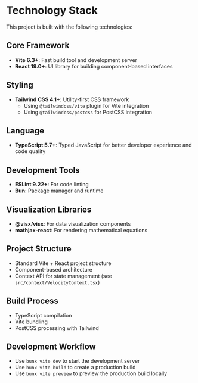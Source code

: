 # Technology Stack

This project is built with the following technologies:

## Core Framework
- **Vite 6.3+**: Fast build tool and development server
- **React 19.0+**: UI library for building component-based interfaces

## Styling
- **Tailwind CSS 4.1+**: Utility-first CSS framework
  - Using `@tailwindcss/vite` plugin for Vite integration
  - Using `@tailwindcss/postcss` for PostCSS integration

## Language
- **TypeScript 5.7+**: Typed JavaScript for better developer experience and code quality

## Development Tools
- **ESLint 9.22+**: For code linting
- **Bun**: Package manager and runtime

## Visualization Libraries
- **@visx/visx**: For data visualization components
- **mathjax-react**: For rendering mathematical equations

## Project Structure
- Standard Vite + React project structure
- Component-based architecture
- Context API for state management (see `src/context/VelocityContext.tsx`)

## Build Process
- TypeScript compilation
- Vite bundling
- PostCSS processing with Tailwind

## Development Workflow
- Use `bunx vite dev` to start the development server
- Use `bunx vite build` to create a production build
- Use `bunx vite preview` to preview the production build locally
